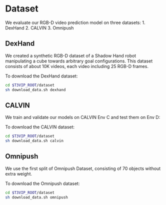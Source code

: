 # Dataset

We evaluate our RGB-D video prediction model on three datasets: 1. DexHand 2. CALVIN 3. Omnipush

## DexHand

We created a synthetic RGB-D dataset of a Shadow Hand robot manipulating a cube towards arbitrary goal configurations. This dataset consists of about 10K videos, each video including 25 RGB-D frames.

To download the DexHand dataset:
```bash
cd $T3VIP_ROOT/dataset
sh download_data.sh dexhand
```

## CALVIN
We train and validate our models on CALVIN Env C and test them on Env D:

To download the CALVIN dataset:
```bash
cd $T3VIP_ROOT/dataset
sh download_data.sh calvin
```

## Omnipush

We use the first split of Omnipush Dataset, consisting of 70 objects without extra weight.

To download the Omnipush dataset:
```bash
cd $T3VIP_ROOT/dataset
sh download_data.sh omnipush
```
